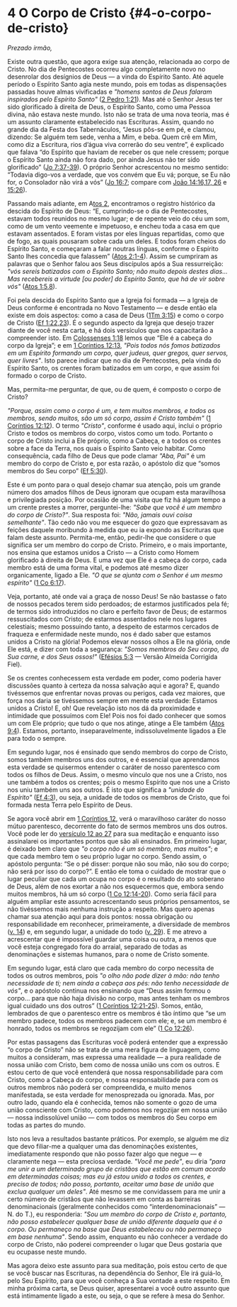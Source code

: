 # 4 O Corpo de Cristo {#4-o-corpo-de-cristo}

_Prezado irmão,_

Existe outra questão, que agora exige sua atenção, relacionada ao corpo de Cristo. No dia de Pentecostes ocorreu algo completamente novo no desenrolar dos desígnios de Deus — a vinda do Espírito Santo. Até aquele período o Espírito Santo agia neste mundo, pois em todas as dispensações passadas houve almas vivificadas e _&quot;homens santos de Deus falaram inspirados pelo Espírito Santo&quot;_ ([2 Pedro 1:21](http://bibliaonline.com.br/acf/2pe/1/21)). Mas até o Senhor Jesus ter sido glorificado à direita de Deus, o Espírito Santo, como uma Pessoa divina, não estava neste mundo. Isto não se trata de uma nova teoria, mas é um assunto claramente estabelecido nas Escrituras. Assim, quando no grande dia da Festa dos Tabernáculos, “Jesus pôs-se em pé, e clamou, dizendo: Se alguém tem sede, venha a Mim, e beba. Quem crê em Mim, como diz a Escritura, rios d’água viva correrão do seu ventre”, é explicado que falava “do Espírito que haviam de receber os que nele cressem; porque o Espírito Santo ainda não fora dado, por ainda Jesus não ter sido glorificado” ([Jo 7:37-39](http://bibliaonline.com.br/acf/jo/7/37-39)). O próprio Senhor acrescentou no mesmo sentido: “Todavia digo-vos a verdade, que vos convém que Eu vá; porque, se Eu não for, o Consolador não virá a vós” ([Jo 16:7](http://bibliaonline.com.br/acf/jo/16/7); compare com [João 14:16,17, 26](http://bibliaonline.com.br/acf/jo/14/16,17,26) e [15:26](http://bibliaonline.com.br/acf/jo/15/26)).

Passando mais adiante, em A[tos 2](http://bibliaonline.com.br/acf/atos/2), encontramos o registro histórico da descida do Espírito de Deus: “E, cumprindo-se o dia de Pentecostes, estavam todos reunidos no mesmo lugar; e de repente veio do céu um som, como de um vento veemente e impetuoso, e encheu toda a casa em que estavam assentados. E foram vistas por eles línguas repartidas, como que de fogo, as quais pousaram sobre cada um deles. E todos foram cheios do Espírito Santo, e começaram a falar noutras línguas, conforme o Espírito Santo lhes concedia que falassem” ([Atos 2:1-4](http://bibliaonline.com.br/acf/atos/2/1-4)). Assim se cumpriram as palavras que o Senhor falou aos Seus discípulos após a Sua ressurreição: _&quot;vós sereis batizados com o Espírito Santo; não muito depois destes dias... Mas recebereis a virtude [ou poder] do Espírito Santo, que há de vir sobre vós&quot;_ ([Atos 1:5,8](http://bibliaonline.com.br/acf/atos/1/5,8)).

Foi pela descida do Espírito Santo que a Igreja foi formada — a Igreja de Deus conforme é encontrada no Novo Testamento — e desde então ela existe em dois aspectos: como a casa de Deus ([1Tm 3:15](http://bibliaonline.com.br/acf/1tm/3/15)) e como o corpo de Cristo ([Ef 1:22,23](http://bibliaonline.com.br/acf/ef/1/22,23)). É o segundo aspecto da Igreja que desejo trazer diante de você nesta carta, e há dois versículos que nos capacitarão a compreender isto. Em [Colossenses 1:18](http://bibliaonline.com.br/acf/cl/1/18) lemos que “Ele é a cabeça do corpo da Igreja”; e em [1 Coríntios 12:13](http://bibliaonline.com.br/acf/1co/12/13), _&quot;Pois todos nós fomos batizados em um Espírito formando um corpo, quer judeus, quer gregos, quer servos, quer livres&quot;_. Isto parece indicar que no dia de Pentecostes, pela vinda do Espírito Santo, os crentes foram batizados em um corpo, e que assim foi formado o corpo de Cristo.

Mas, permita-me perguntar, de que, ou de quem, é composto o corpo de Cristo?

_&quot;Porque, assim como o corpo é um, e tem muitos membros, e todos os membros, sendo muitos, são um só corpo, assim é Cristo também&quot;_ ([1 Coríntios 12:12](http://bibliaonline.com.br/acf/1co/12/12)). O termo _&quot;Cristo&quot;_, conforme é usado aqui, inclui o próprio Cristo e todos os membros do corpo, vistos como um todo. Portanto o corpo de Cristo inclui a Ele próprio, como a Cabeça, e a todos os crentes sobre a face da Terra, nos quais o Espírito Santo veio habitar. Como consequência, cada filho de Deus que pode clamar _&quot;Aba, Pai&quot;_ é um membro do corpo de Cristo e, por esta razão, o apóstolo diz que “somos membros do Seu corpo” ([Ef 5:30](http://bibliaonline.com.br/acf/ef/5/30)).

Este é um ponto para o qual desejo chamar sua atenção, pois um grande número dos amados filhos de Deus ignoram que ocupam esta maravilhosa e privilegiada posição. Por ocasião de uma visita que fiz há algum tempo a um crente prestes a morrer, perguntei-lhe: _&quot;Sabe que você é um membro do corpo de Cristo?&quot;_. Sua resposta foi: _&quot;Não, jamais ouvi coisa semelhante&quot;_. Tão cedo não vou me esquecer do gozo que expressavam as feições daquele moribundo à medida que eu ia expondo as Escrituras que falam deste assunto. Permita-me, então, pedir-lhe que considere o que significa ser um membro do corpo de Cristo. Primeiro, e o mais importante, nos ensina que estamos unidos a Cristo — a Cristo como Homem glorificado à direita de Deus. E uma vez que Ele é a cabeça do corpo, cada membro está de uma forma vital, e podemos até mesmo dizer organicamente, ligado a Ele. _&quot;O que se ajunta com o Senhor é um mesmo espírito&quot;_ ([1 Co 6:17](http://bibliaonline.com.br/acf/1co/6/17)).

Veja, portanto, até onde vai a graça de nosso Deus! Se não bastasse o fato de nossos pecados terem sido perdoados; de estarmos justificados pela fé; de termos sido introduzidos no claro e perfeito favor de Deus; de estarmos ressuscitados com Cristo; de estarmos assentados nele nos lugares celestiais; mesmo possuindo tanto, a despeito de estarmos cercados de fraqueza e enfermidade neste mundo, nos é dado saber que estamos unidos a Cristo na glória! Podemos elevar nossos olhos a Ele na glória, onde Ele está, e dizer com toda a segurança: _&quot;Somos membros do Seu corpo, da Sua carne, e dos Seus ossos!&quot;_ ([Efésios 5:3](http://bibliaonline.com.br/acf/ef/5/3) — Versão Almeida Corrigida Fiel).

Se os crentes conhecessem esta verdade em poder, como poderia haver discussões quanto à certeza da nossa salvação aqui e agora? E, quando tivéssemos que enfrentar novas provas ou perigos, cada vez maiores, que força nos daria se tivéssemos sempre em mente esta verdade: Estamos unidos a Cristo! E, oh! Que revelação isto nos dá da proximidade e intimidade que possuímos com Ele! Pois nos foi dado conhecer que somos um com Ele próprio; que tudo o que nos atinge, atinge a Ele também ([Atos 9:4](http://bibliaonline.com.br/acf/atos/9/4)). Estamos, portanto, inseparavelmente, indissoluvelmente ligados a Ele para todo o sempre.

Em segundo lugar, nos é ensinado que sendo membros do corpo de Cristo, somos também membros uns dos outros, e é essencial que aprendamos esta verdade se quisermos entender o caráter de nosso parentesco com todos os filhos de Deus. Assim, o mesmo vínculo que nos une a Cristo, nos une também a todos os crentes; pois o mesmo Espírito que nos une a Cristo nos uniu também uns aos outros. É isto que significa a _&quot;unidade do Espírito&quot;_ ([Ef 4:3](http://bibliaonline.com.br/acf/ef/4/3)), ou seja, a unidade de todos os membros de Cristo, que foi formada nesta Terra pelo Espírito de Deus.

Se agora você abrir em [1 Coríntios 12](http://bibliaonline.com.br/acf/1co/12), verá o maravilhoso caráter do nosso mútuo parentesco, decorrente do fato de sermos membros uns dos outros. Você pode ler do [versículo 12 ao 27](http://bibliaonline.com.br/acf/1co/12/12-27) para sua meditação e enquanto isso assinalarei os importantes pontos que são ali ensinados. Em primeiro lugar, é deixado bem claro que _&quot;o corpo não é um só membro, mas muitos&quot;_; e que cada membro tem o seu próprio lugar no corpo. Sendo assim, o apóstolo pergunta: “Se o pé disser: porque não sou mão, não sou do corpo; não será por isso do corpo?”. E então ele toma o cuidado de mostrar que o lugar peculiar que cada um ocupa no corpo é o resultado do ato soberano de Deus, além de nos exortar a não nos esquecermos que, embora sendo muitos membros, há um só corpo ([1 Co 12:14-20](http://bibliaonline.com.br/acf/1co/12/14-20)). Como seria fácil para alguém ampliar este assunto acrescentando seus próprios pensamentos, se não tivéssemos mais nenhuma instrução a respeito. Mas quero apenas chamar sua atenção aqui para dois pontos: nossa obrigação ou responsabilidade em reconhecer, primeiramente, a diversidade de membros ([v. 14](http://bibliaonline.com.br/acf/1co/12/14)) e, em segundo lugar, a unidade do todo ([v. 29](http://bibliaonline.com.br/acf/1co/12/29)). E me atrevo a acrescentar que é impossível guardar uma coisa ou outra, a menos que você esteja congregado fora do arraial, separado de todas as denominações e sistemas humanos, para o nome de Cristo somente.

Em segundo lugar, está claro que cada membro do corpo necessita de todos os outros membros, pois _&quot;o olho não pode dizer à mão: não tenho necessidade de ti; nem ainda a cabeça aos pés: não tenho necessidade de vós&quot;_, e o apóstolo continua nos ensinando que “Deus assim formou o corpo... para que não haja divisão no corpo, mas antes tenham os membros igual cuidado uns dos outros” ([1 Coríntios 12:21-25](http://bibliaonline.com.br/acf/1co/12/21-25)). Somos, então, lembrados de que o parentesco entre os membros é tão íntimo que “se um membro padece, todos os membros padecem com ele; e, se um membro é honrado, todos os membros se regozijam com ele” ([1 Co 12:26](http://bibliaonline.com.br/acf/1co/12/26)).

Por estas passagens das Escrituras você poderá entender que a expressão “o corpo de Cristo” não se trata de uma mera figura de linguagem, como muitos a consideram, mas expressa uma realidade — a pura realidade de nossa união com Cristo, bem como de nossa união uns com os outros. E estou certo de que você entenderá que nossa responsabilidade para com Cristo, como a Cabeça do corpo, e nossa responsabilidade para com os outros membros não poderá ser compreendida, e muito menos manifestada, se esta verdade for menosprezada ou ignorada. Mas, por outro lado, quando ela é conhecida, temos não somente o gozo de uma união consciente com Cristo, como podemos nos regozijar em nossa união — nossa indissolúvel união — com todos os membros do Seu corpo em todas as partes do mundo.

Isto nos leva a resultados bastante práticos. Por exemplo, se alguém me diz que devo filiar-me a qualquer uma das denominações existentes, imediatamente respondo que não posso fazer algo que negue — e claramente nega — esta preciosa verdade. _&quot;Você me pede&quot;_, eu diria _&quot;para me unir a um determinado grupo de cristãos que estão em comum acordo em determinadas coisas; mas eu já estou unido a todos os crentes, e preciso de todos; não posso, portanto, aceitar uma base de união que exclua qualquer um deles&quot;_. Até mesmo se me convidassem para me unir a certo número de cristãos que não levassem em conta as barreiras denominacionais (geralmente conhecidos como “interdenominacionais” — N. do T.), eu responderia: _&quot;Sou um membro do corpo de Cristo e, portanto, não posso estabelecer qualquer base de união diferente daquela que é o corpo. Ou permaneço na base que Deus estabeleceu ou não permaneço em base nenhuma&quot;_. Sendo assim, enquanto eu não conhecer a verdade do corpo de Cristo, não poderei compreender o lugar que Deus gostaria que eu ocupasse neste mundo.

Mas agora deixo este assunto para sua meditação, pois estou certo de que se você buscar nas Escrituras, na dependência do Senhor, Ele irá guiá-lo, pelo Seu Espírito, para que você conheça a Sua vontade a este respeito. Em minha próxima carta, se Deus quiser, apresentarei a você outro assunto que está intimamente ligado a este, ou seja, o que se refere à mesa do Senhor.